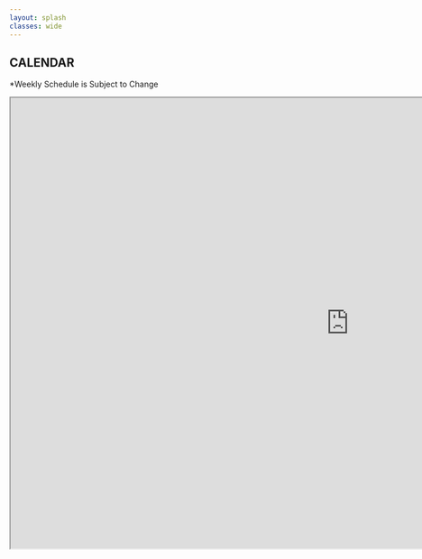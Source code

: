 ```yaml
---
layout: splash
classes: wide
---
```


## CALENDAR
\*Weekly Schedule is Subject to Change

<iframe src="https://docs.google.com/spreadsheets/d/e/2PACX-1vSfchqSYb7vr5jF0m7SgapkvbHdZbU75VttLwbp7xEsTUR1mPCwvCuz-kcrxjWHilPBl16hlayRPexf/pubhtml?gid=0&amp;single=true&amp;widget=true&amp;headers=false" height="800" width="1200" ></iframe>







